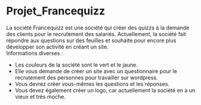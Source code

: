 # Projet_Francequizz
La société Francequizz est une société qui créer des quizzs  à la demande des clients pour le recrutement des salariés.  Actuellement, la société fait répondre aux questions sur des feuilles et souhaite pour encore plus développer son activité en créant un site.   
Informations diverses :
- Les couleurs de la société sont le vert et le jaune.   
- Elle vous demande de créer un site avec un questionnaire pour le recrutement des personnes pour travailler sur wordpress.  
- Vous devrez créer vous-mêmes les questions et les réponses.  
- Vous devez également créer un logo, car actuellement la société en a un vieux et très moche.  
